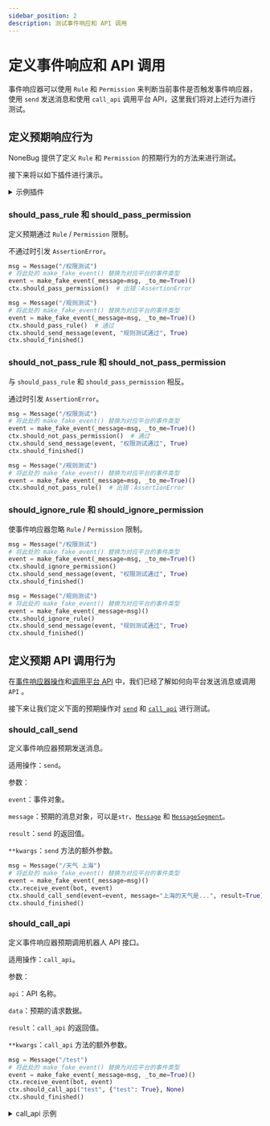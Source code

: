 ```yaml
---
sidebar_position: 2
description: 测试事件响应和 API 调用
---
```


# 定义事件响应和 API 调用

事件响应器可以使用 `Rule` 和 `Permission` 来判断当前事件是否触发事件响应器，使用 `send` 发送消息和使用 `call_api` 调用平台 API，这里我们将对上述行为进行测试。

## 定义预期响应行为

NoneBug 提供了定义 `Rule` 和 `Permission` 的预期行为的方法来进行测试。

接下来将以如下插件进行演示。

<details>
  <summary>示例插件</summary>

```python
from nonebot.permission import SUPERUSER
from nonebot.rule import to_me
from nonebot import on_command

permission = on_command("权限测试", permission=SUPERUSER)
rule = on_command("规则测试", rule=to_me())


@permission.handle()
async def _():
  await permission.finish("权限测试通过")


@rule.handle()
async def _():
  await rule.finish("规则测试通过")

```

</details>

### should_pass_rule 和 should_pass_permission

定义预期通过 `Rule` / `Permission` 限制。

不通过时引发 `AssertionError`。

```python {4}
msg = Message("/权限测试")
# 将此处的 make_fake_event() 替换为对应平台的事件类型
event = make_fake_event(_message=msg, _to_me=True)()
ctx.should_pass_permission()  # 出错：AssertionError
```

```python {4}
msg = Message("/规则测试")
# 将此处的 make_fake_event() 替换为对应平台的事件类型
event = make_fake_event(_message=msg, _to_me=True)()
ctx.should_pass_rule()  # 通过
ctx.should_send_message(event, "规则测试通过", True)
ctx.should_finished()
```

### should_not_pass_rule 和 should_not_pass_permission

与 `should_pass_rule` 和 `should_pass_permission` 相反。

通过时引发 `AssertionError`。

```python {4}
msg = Message("/权限测试")
# 将此处的 make_fake_event() 替换为对应平台的事件类型
event = make_fake_event(_message=msg, _to_me=True)()
ctx.should_not_pass_permission()  # 通过
ctx.should_send_message(event, "权限测试通过", True)
ctx.should_finished()
```

```python {4}
msg = Message("/规则测试")
# 将此处的 make_fake_event() 替换为对应平台的事件类型
event = make_fake_event(_message=msg, _to_me=True)()
ctx.should_not_pass_rule()  # 出错：AssertionError
```

### should_ignore_rule 和 should_ignore_permission

使事件响应器忽略 `Rule` / `Permission` 限制。

```python {4}
msg = Message("/权限测试")
# 将此处的 make_fake_event() 替换为对应平台的事件类型
event = make_fake_event(_message=msg, _to_me=True)()
ctx.should_ignore_permission()
ctx.should_send_message(event, "权限测试通过", True)
ctx.should_finished()
```

```python {4}
msg = Message("/规则测试")
# 将此处的 make_fake_event() 替换为对应平台的事件类型
event = make_fake_event(_message=msg)()
ctx.should_ignore_rule()
ctx.should_send_message(event, "规则测试通过", True)
ctx.should_finished()
```

## 定义预期 API 调用行为

在[事件响应器操作](../../tutorial/plugin/matcher-operation.md)和[调用平台 API](../../tutorial/call-api.md) 中，我们已经了解如何向平台发送消息或调用 `API`
。

接下来让我们定义下面的预期操作对 [`send`](../../tutorial/plugin/matcher-operation.md#send)
和 [`call_api`](../../api/adapters/index.md#Bot-call_api)
进行测试。

### should_call_send

定义事件响应器预期发送消息。

适用操作：`send`。

参数：

`event`：事件对象。

`message`：预期的消息对象，可以是`str`、[`Message`](../../api/adapters/index.md#Message)
和 [`MessageSegment`](../../api/adapters/index.md#MessageSegment)。

`result`：`send` 的返回值。

`**kwargs`：`send` 方法的额外参数。

```python {5}
msg = Message("/天气 上海")
# 将此处的 make_fake_event() 替换为对应平台的事件类型
event = make_fake_event(_message=msg)()
ctx.receive_event(bot, event)
ctx.should_call_send(event=event, message="上海的天气是...", result=True)
ctx.should_finished()
```

### should_call_api

定义事件响应器预期调用机器人 API 接口。

适用操作：`call_api`。

参数：

`api`：API 名称。

`data`：预期的请求数据。

`result`：`call_api` 的返回值。

`**kwargs`：`call_api` 方法的额外参数。

```python {5}
msg = Message("/test")
# 将此处的 make_fake_event() 替换为对应平台的事件类型
event = make_fake_event(_message=msg, _to_me=True)()
ctx.receive_event(bot, event)
ctx.should_call_api("test", {"test": True}, None)
ctx.should_finished()
```

<details>
  <summary>call_api 示例</summary>

```python
from nonebot import Bot, on_command

test = on_command("test")


@test.handle()
async def _(bot: Bot):
  await bot.call_api("test", test=True)
  await test.finish()
```

</details>
